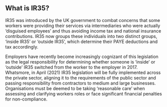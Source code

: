
## What is IR35?

IR35 was introduced by the UK government to combat concerns that some workers were providing their services via intermediaries who were actually ‘disguised employees’ and thus avoiding income tax and national insurance contributions. IR35 now groups these individuals into two distinct groups, ‘inside IR35’ or ‘outside IR35’, which determine their PAYE deductions and tax accordingly.

 

Employers have recently become increasingly cognizant of this legislation as the legal responsibility for determining whether someone is ‘inside’ or ‘outside’ IR35 switched from the worker to the employer in 2017. Whatsmore, in April (2021) IR35 legislation will be fully implemented across the private sector, aligning it to the requirements of the public sector and passing responsibility from contractors to medium and large businesses. Organisations must be deemed to be taking ‘reasonable care’ when assessing and clarifying workers roles or face significant financial penalties for non-compliance.
